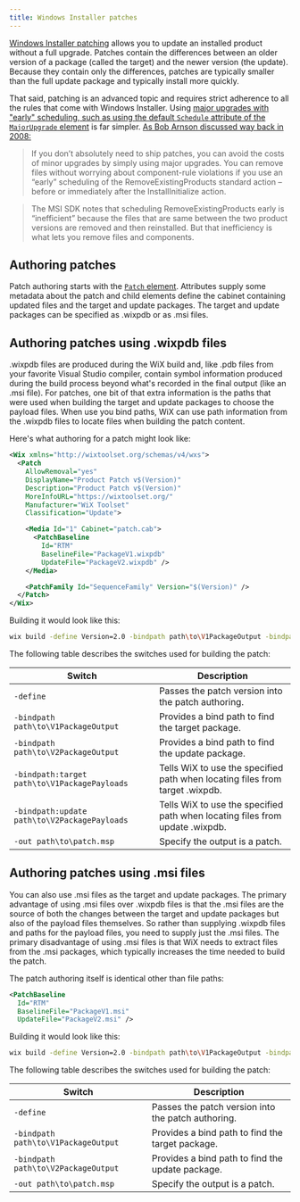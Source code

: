 ```yaml
---
title: Windows Installer patches
---
```


[Windows Installer patching](https://learn.microsoft.com/en-us/windows/win32/msi/patching) allows you to update an installed product without a full upgrade. Patches contain the differences between an older version of a package (called the target) and the newer version (the update). Because they contain only the differences, patches are typically smaller than the full update package and typically install more quickly.

That said, patching is an advanced topic and requires strict adherence to all the rules that come with Windows Installer. Using [major upgrades with "early" scheduling, such as using the default `Schedule` attribute of the `MajorUpgrade` element](../../schema/wxs/majorupgrade/) is far simpler. [As Bob Arnson discussed way back in 2008:](https://www.joyofsetup.com/2008/12/30/paying-for-upgrades/)

> If you don’t absolutely need to ship patches, you can avoid the costs of minor upgrades by simply using major upgrades. You can remove files without worrying about component-rule violations if you use an “early” scheduling of the RemoveExistingProducts standard action – before or immediately after the InstallInitialize action.

> The MSI SDK notes that scheduling RemoveExistingProducts early is “inefficient” because the files that are same between the two product versions are removed and then reinstalled. But that inefficiency is what lets you remove files and components.


## Authoring patches

Patch authoring starts with the [`Patch` element](../../schema/wxs/patch/). Attributes supply some metadata about the patch and child elements define the cabinet containing updated files and the target and update packages. The target and update packages can be specified as .wixpdb or as .msi files.


## Authoring patches using .wixpdb files

.wixpdb files are produced during the WiX build and, like .pdb files from your favorite Visual Studio compiler, contain symbol information produced during the build process beyond what's recorded in the final output (like an .msi file). For patches, one bit of that extra information is the paths that were used when building the target and update packages to choose the payload files. When use you bind paths, WiX can use path information from the .wixpdb files to locate files when building the patch content.

Here's what authoring for a patch might look like:

```xml
<Wix xmlns="http://wixtoolset.org/schemas/v4/wxs">
  <Patch
    AllowRemoval="yes"
    DisplayName="Product Patch v$(Version)"
    Description="Product Patch v$(Version)"
    MoreInfoURL="https://wixtoolset.org/"
    Manufacturer="WiX Toolset"
    Classification="Update">

    <Media Id="1" Cabinet="patch.cab">
      <PatchBaseline
        Id="RTM"
        BaselineFile="PackageV1.wixpdb"
        UpdateFile="PackageV2.wixpdb" />
    </Media>

    <PatchFamily Id="SequenceFamily" Version="$(Version)" />
  </Patch>
</Wix>
```

Building it would look like this:

```sh
wix build -define Version=2.0 -bindpath path\to\V1PackageOutput -bindpath path\to\V2PackageOutput -bindpath:target path\to\V1PackagePayloads -bindpath:update path\to\V2PackagePayloads -out path\to\patch.msp Patch.wxs
```

The following table describes the switches used for building the patch:

| Switch | Description |
| ------ | ----------- |
| `-define` | Passes the patch version into the patch authoring. |
| `-bindpath path\to\V1PackageOutput` | Provides a bind path to find the target package. |
| `-bindpath path\to\V2PackageOutput` | Provides a bind path to find the update package. |
| `-bindpath:target path\to\V1PackagePayloads` | Tells WiX to use the specified path when locating files from target .wixpdb. |
| `-bindpath:update path\to\V2PackagePayloads` | Tells WiX to use the specified path when locating files from update .wixpdb. |
| `-out path\to\patch.msp` | Specify the output is a patch. |


## Authoring patches using .msi files

You can also use .msi files as the target and update packages. The primary advantage of using .msi files over .wixpdb files is that the .msi files are the source of both the changes between the target and update packages but also of the payload files themselves. So rather than supplying .wixpdb files and paths for the payload files, you need to supply just the .msi files. The primary disadvantage of using .msi files is that WiX needs to extract files from the .msi packages, which typically increases the time needed to build the patch.

The patch authoring itself is identical other than file paths:

```xml
<PatchBaseline
  Id="RTM"
  BaselineFile="PackageV1.msi"
  UpdateFile="PackageV2.msi" />
```

Building it would look like this:

```sh
wix build -define Version=2.0 -bindpath path\to\V1PackageOutput -bindpath path\to\V2PackageOutput  -out PatchV1V2.msp Patch.wxs
```

The following table describes the switches used for building the patch:

| Switch | Description |
| ------ | ----------- |
| `-define` | Passes the patch version into the patch authoring. |
| `-bindpath path\to\V1PackageOutput` | Provides a bind path to find the target package. |
| `-bindpath path\to\V2PackageOutput` | Provides a bind path to find the update package. |
| `-out path\to\patch.msp` | Specify the output is a patch. |

